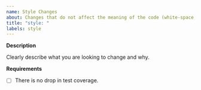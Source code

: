 ```yaml
---
name: Style Changes
about: Changes that do not affect the meaning of the code (white-space, formatting, missing semi-colons, etc)
title: "style: "
labels: style
---
```


**Description**

Clearly describe what you are looking to change and why.

**Requirements**

- [ ] There is no drop in test coverage.
